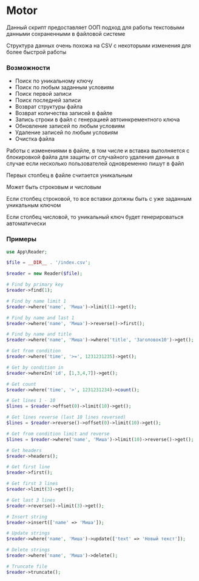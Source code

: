 # Motor

Данный скрипт предоставляет ООП подход для работы текстовыми данными сохраненными в файловой системе

Структура данных очень похожа на CSV с некоторыми изменения для более быстрой работы

### Возможности

- Поиск по уникальному ключу
- Поиск по любым заданным условиям
- Поиск первой записи
- Поиск последней записи
- Возврат структуры файла
- Возврат количества записей в файле
- Запись строки в файл с генерацией автоинкрементного ключа
- Обновление записей по любым условиям
- Удаление записей по любым условиям
- Очистка файла

Работы с изменениями в файле, в том числе и вставка выполняется с блокировкой файла для защиты от случайного удаления данных в случае если несколько пользователей одновременно пишут в файл

Первых столбец в файле считается уникальным

Может быть строковым и числовым

Если столбец строковой, то все вставки должны быть с уже заданным уникальным ключом

Если столбец числовой, то уникальный ключ будет генерироваться автоматически

### Примеры
```php
use App\Reader;

$file = __DIR__ . '/index.csv';

$reader = new Reader($file);

# Find by primary key
$reader->find(1);

# Find by name limit 1
$reader->where('name', 'Миша')->limit(1)->get();

# Find by name and last 1
$reader->where('name', 'Миша')->reverse()->first();

# Find by name and title
$reader->where('name', 'Миша')->where('title', 'Заголовок10')->get();

# Get from condition
$reader->where('time', '>=', 1231231235)->get();

# Get by condition in
$reader->whereIn('id', [1,3,4,7])->get();

# Get count
$reader->where('time', '>', 1231231234)->count();

# Get lines 1 - 10
$lines = $reader->offset(0)->limit(10)->get();

# Get lines reverse (last 10 lines reversed)
$lines = $reader->reverse()->offset(0)->limit(10)->get();

# Get from condition limit and reverse
$lines = $reader->where('name', 'Миша')->limit(10)->reverse()->get();

# Get headers
$reader->headers();

# Get first line
$reader->first();

# Get first 3 lines
$reader->limit(3)->get();

# Get last 3 lines
$reader->reverse()->limit(3)->get();

# Insert string
$reader->insert(['name' => 'Миша']);

# Update strings
$reader->where('name', 'Миша')->update(['text' => 'Новый текст']);

# Delete strings
$reader->where('name', 'Миша')->delete();

# Truncate file
$reader->truncate();
```
